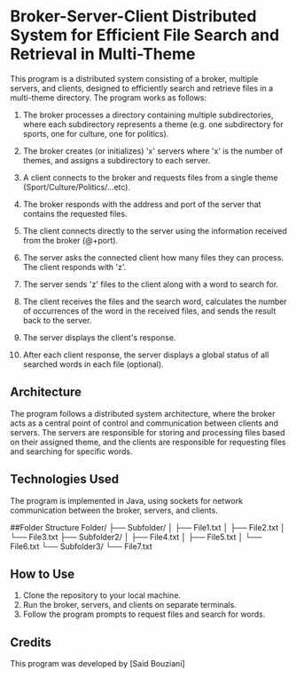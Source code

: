 # Broker-Server-Client Distributed System for Efficient File Search and Retrieval in Multi-Theme

This program is a distributed system consisting of a broker, multiple servers, and clients, designed to efficiently search and retrieve files in a multi-theme directory. The program works as follows:

1. The broker processes a directory containing multiple subdirectories, where each subdirectory represents a theme (e.g. one subdirectory for sports, one for culture, one for politics).

2. The broker creates (or initializes) 'x' servers where 'x' is the number of themes, and assigns a subdirectory to each server.

3. A client connects to the broker and requests files from a single theme (Sport/Culture/Politics/...etc).

4. The broker responds with the address and port of the server that contains the requested files.

5. The client connects directly to the server using the information received from the broker (@+port).

6. The server asks the connected client how many files they can process. The client responds with 'z'.

7. The server sends 'z' files to the client along with a word to search for.

8. The client receives the files and the search word, calculates the number of occurrences of the word in the received files, and sends the result back to the server.

9. The server displays the client's response.

10. After each client response, the server displays a global status of all searched words in each file (optional).

## Architecture

The program follows a distributed system architecture, where the broker acts as a central point of control and communication between clients and servers. The servers are responsible for storing and processing files based on their assigned theme, and the clients are responsible for requesting files and searching for specific words.

## Technologies Used

The program is implemented in Java, using sockets for network communication between the broker, servers, and clients.

##Folder Structure
Folder/
├── Subfolder/
│   ├── File1.txt
│   ├── File2.txt
│   └── File3.txt
├── Subfolder2/
│   ├── File4.txt
│   ├── File5.txt
│   └── File6.txt
└── Subfolder3/
    └── File7.txt


## How to Use

1. Clone the repository to your local machine.
2. Run the broker, servers, and clients on separate terminals.
3. Follow the program prompts to request files and search for words.

## Credits

This program was developed by [Said Bouziani]

